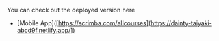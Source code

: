 

You can check out the deployed version here
- [Mobile App]([https://scrimba.com/allcourses](https://dainty-taiyaki-abcd9f.netlify.app/])

